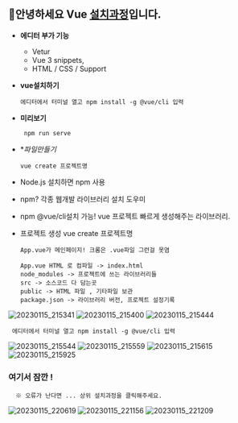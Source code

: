 ## 🙌안녕하세요 Vue [설치과정]()입니다. 

 - **에디터 부가 기능**
      - Vetur
      - Vue 3 snippets,
      - HTML / CSS / Support

- **vue설치하기**

      에디터에서 터미널 열고 npm install -g @vue/cli 입력

 - **미리보기**

        npm run serve

 - **파일만들기*

       vue create 프로젝트명
       
- Node.js 설치하면 npm 사용
- npm? 각종 웹개발 라이브러리 설치 도우미
- npm @vue/cli설치 가능! vue 프로젝트 빠르게 생성해주는 라이브러리.
- 프로젝트 생성 vue create 프로젝트명

      App.vue가 메인페이지! 크롬은 .vue파일 그런걸 못염 

      App.vue HTML 로 컴파일 -> index.html
      node_modules -> 프로젝트에 쓰는 라이브러리들
      src -> 소스코드 다 담는곳
      public -> HTML 파일 , 기타파일 보관
      package.json -> 라이브러리 버전, 프로젝트 설정기록

![20230115_215341](https://user-images.githubusercontent.com/110442250/212542850-ff63827c-9610-4069-8ede-b4666cae30e3.jpg)
![20230115_215400](https://user-images.githubusercontent.com/110442250/212542852-b98ce2f9-ce10-4af7-b82a-dccb70c637f7.jpg)
![20230115_215444](https://user-images.githubusercontent.com/110442250/212542853-71555775-748d-4207-8baf-479cfd438942.jpg)

     에디터에서 터미널 열고 npm install -g @vue/cli 입력

![20230115_215544](https://user-images.githubusercontent.com/110442250/212542854-bfd48407-4e1b-45bf-b2f3-8f2baa2ac38e.jpg)
![20230115_215559](https://user-images.githubusercontent.com/110442250/212543158-47ead5ba-c452-4bff-a31c-cad457f784ad.jpg)
![20230115_215615](https://user-images.githubusercontent.com/110442250/212543162-2af23954-3535-46ab-980b-ddf85c8242cc.jpg)
![20230115_215925](https://user-images.githubusercontent.com/110442250/212543163-1552b818-bc94-4f0b-82e0-40f0f805a39d.jpg)

### 여기서 잠깐 ! 

      ※ 오류가 난다면 ... 상위 설치과정을 클릭해주세요.
      


![20230115_220619](https://user-images.githubusercontent.com/110442250/212543222-8ffd3421-868a-4504-9bcf-63b981d6a504.jpg)
![20230115_221156](https://user-images.githubusercontent.com/110442250/212543225-ec0f757b-f725-4db3-8fd1-592a245e6e15.jpg)
![20230115_221209](https://user-images.githubusercontent.com/110442250/212543228-0f363210-7cae-4ce9-bf97-9787bf11ce77.jpg)















